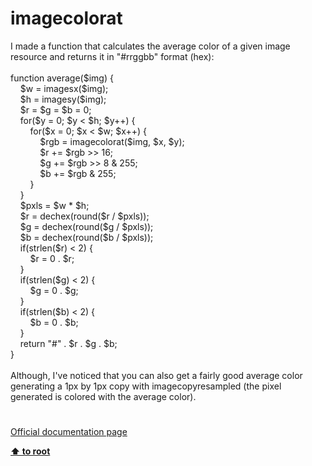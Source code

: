 # imagecolorat




<div class="phpcode"><span class="html">
I made a function that calculates the average color of a given image resource and returns it in &quot;#rrggbb&quot; format (hex):<br><br>function average($img) {<br>&#xA0; &#xA0; $w = imagesx($img);<br>&#xA0; &#xA0; $h = imagesy($img);<br>&#xA0; &#xA0; $r = $g = $b = 0;<br>&#xA0; &#xA0; for($y = 0; $y &lt; $h; $y++) {<br>&#xA0; &#xA0; &#xA0; &#xA0; for($x = 0; $x &lt; $w; $x++) {<br>&#xA0; &#xA0; &#xA0; &#xA0; &#xA0; &#xA0; $rgb = imagecolorat($img, $x, $y);<br>&#xA0; &#xA0; &#xA0; &#xA0; &#xA0; &#xA0; $r += $rgb &gt;&gt; 16;<br>&#xA0; &#xA0; &#xA0; &#xA0; &#xA0; &#xA0; $g += $rgb &gt;&gt; 8 &amp; 255;<br>&#xA0; &#xA0; &#xA0; &#xA0; &#xA0; &#xA0; $b += $rgb &amp; 255;<br>&#xA0; &#xA0; &#xA0; &#xA0; }<br>&#xA0; &#xA0; }<br>&#xA0; &#xA0; $pxls = $w * $h;<br>&#xA0; &#xA0; $r = dechex(round($r / $pxls));<br>&#xA0; &#xA0; $g = dechex(round($g / $pxls));<br>&#xA0; &#xA0; $b = dechex(round($b / $pxls));<br>&#xA0; &#xA0; if(strlen($r) &lt; 2) {<br>&#xA0; &#xA0; &#xA0; &#xA0; $r = 0 . $r;<br>&#xA0; &#xA0; }<br>&#xA0; &#xA0; if(strlen($g) &lt; 2) {<br>&#xA0; &#xA0; &#xA0; &#xA0; $g = 0 . $g;<br>&#xA0; &#xA0; }<br>&#xA0; &#xA0; if(strlen($b) &lt; 2) {<br>&#xA0; &#xA0; &#xA0; &#xA0; $b = 0 . $b;<br>&#xA0; &#xA0; }<br>&#xA0; &#xA0; return &quot;#&quot; . $r . $g . $b;<br>}<br><br>Although, I&apos;ve noticed that you can also get a fairly good average color generating a 1px by 1px copy with imagecopyresampled (the pixel generated is colored with the average color).</span>
</div>
  

#

[Official documentation page](https://www.php.net/manual/en/function.imagecolorat.php)

**[⬆ to root](/)**